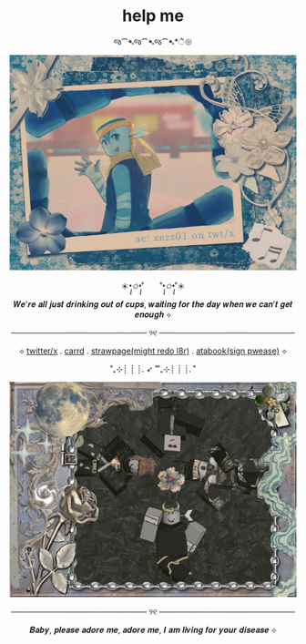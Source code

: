 <div align="center">

# help me

<div align="center">


જ⁀➴જ⁀➴જ⁀➴*ੈ𑁍


<div align="center">

![image alt](https://github.com/yandexnaviga/howtfisgithubworks/blob/main/photo_2025-06-18_03-24-08.jpg)

<div align="center"> 

＊*•̩̩͙✩•̩̩͙*˚　　˚*•̩̩͙✩•̩̩͙*˚＊

<div align="center"> 


𝑾𝒆'𝒓𝒆 𝒂𝒍𝒍 𝒋𝒖𝒔𝒕 𝒅𝒓𝒊𝒏𝒌𝒊𝒏𝒈 𝒐𝒖𝒕 𝒐𝒇 𝒄𝒖𝒑𝒔,
𝒘𝒂𝒊𝒕𝒊𝒏𝒈 𝒇𝒐𝒓 𝒕𝒉𝒆 𝒅𝒂𝒚 𝒘𝒉𝒆𝒏  𝒘𝒆 𝒄𝒂𝒏'𝒕 𝒈𝒆𝒕 𝒆𝒏𝒐𝒖𝒈𝒉 ⟡

<div align="center"> 

──────────────────────── ୨୧ ──────────────────────── 

⟡ [twitter/x](https://x.com/YaYandex_Naviga?t=jAUc1xcfuCcLG1UChO8IqQ&s=09)  .  [carrd](https://yandexxnaviga.carrd.co/)  .  [strawpage(might redo l8r)](https://yandexnaviga.straw.page/)  .  [atabook(sign pwease)](https://yandexnaviga.atabook.org) ⟡


<div align="center"> 


˚₊⊹┊ ┊ ┊. ➶ ˚˚₊⊹┊ ┊ ┊.  ˚

<div align="center"> 

![image alt](https://github.com/yandexnaviga/helpmeplsimsodumb/blob/main/photo_2025-06-18_03-27-02.jpg)

<div align="center"> 

──────────────────────── ୨୧ ──────────────────────── 

<div align="center"> 

𝑩𝒂𝒃𝒚, 𝒑𝒍𝒆𝒂𝒔𝒆 𝒂𝒅𝒐𝒓𝒆 𝒎𝒆, 𝒂𝒅𝒐𝒓𝒆 𝒎𝒆,
𝑰 𝒂𝒎 𝒍𝒊𝒗𝒊𝒏𝒈 𝒇𝒐𝒓 𝒚𝒐𝒖𝒓 𝒅𝒊𝒔𝒆𝒂𝒔𝒆 ⟡
